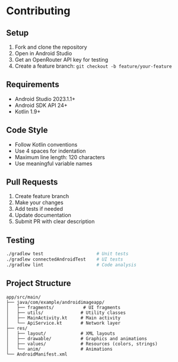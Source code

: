 # Contributing

## Setup
1. Fork and clone the repository
2. Open in Android Studio
3. Get an OpenRouter API key for testing
4. Create a feature branch: `git checkout -b feature/your-feature`

## Requirements
- Android Studio 2023.1.1+
- Android SDK API 24+
- Kotlin 1.9+

## Code Style
- Follow Kotlin conventions
- Use 4 spaces for indentation
- Maximum line length: 120 characters
- Use meaningful variable names

## Pull Requests
1. Create feature branch
2. Make your changes
3. Add tests if needed
4. Update documentation
5. Submit PR with clear description

## Testing
```bash
./gradlew test                    # Unit tests
./gradlew connectedAndroidTest    # UI tests
./gradlew lint                    # Code analysis
```

## Project Structure
```
app/src/main/
├── java/com/example/androidimageapp/
│   ├── fragments/           # UI fragments
│   ├── utils/              # Utility classes
│   ├── MainActivity.kt     # Main activity
│   └── ApiService.kt       # Network layer
├── res/
│   ├── layout/             # XML layouts
│   ├── drawable/           # Graphics and animations
│   ├── values/             # Resources (colors, strings)
│   └── anim/               # Animations
└── AndroidManifest.xml
```
